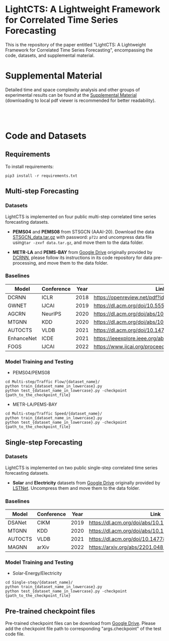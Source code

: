 <meta name="robots" content="noindex">

<h1> LightCTS: A Lightweight Framework for Correlated Time Series Forecasting </h1>

This is the repository of the paper entitled "LightCTS: A Lightweight Framework for Correlated Time Series Forecasting", encompassing the code, datasets, and supplemental material.

<h1> Supplemental Material </h1> 

Detailed time and space complexity analysis and other groups of experimental results can be found at the [Supplemental Material](Supplemental_Material/Supplemental_Material_to_the_paper_LightCTS.pdf) (downloading to local pdf viewer is recommended for better readability).

 <br>
 <br>

  

<h1> Code and Datasets </h1> 

<h2> Requirements </h2> 

To install requirements:

```setup
pip3 install -r requirements.txt
```

<h2> Multi-step Forecasting </h2>

<h3> Datasets </h3> 

LightCTS is implemented on four public multi-step correlated time series forecasting datasets.

- **PEMS04** and **PEMS08** from STSGCN (AAAI-20). Download the data [STSGCN_data.tar.gz](https://pan.baidu.com/s/1ZPIiOM__r1TRlmY4YGlolw) with password: `p72z` and uncompress data file using`tar -zxvf data.tar.gz`, and move them to the data folder.

- **METR-LA** and **PEMS-BAY** from [Google Drive](https://drive.google.com/open?id=10FOTa6HXPqX8Pf5WRoRwcFnW9BrNZEIX) originally provided by [DCRNN](https://openreview.net/pdf?id=SJiHXGWAZ), please follow its instructions in its code repository for data pre-processing, and move them to the data folder.

<h3> Baselines </h3> 

| Model      | Conference | Year | Link                                                  |
|------------|------------|------|-------------------------------------------------------|
| DCRNN      | ICLR       | 2018 | https://openreview.net/pdf?id=SJiHXGWAZ               |
| GWNET      | IJCAI      | 2019 | https://dl.acm.org/doi/10.5555/3367243.3367303        |
| AGCRN      | NeurIPS    | 2020 | https://dl.acm.org/doi/abs/10.5555/3495724.3497218    |
| MTGNN      | KDD        | 2020 | https://dl.acm.org/doi/abs/10.1145/3394486.3403118    |
| AUTOCTS    | VLDB       | 2021 | https://dl.acm.org/doi/10.14778/3503585.3503604       |
| EnhanceNet | ICDE       | 2021 | https://ieeexplore.ieee.org/abstract/document/9458855 |
| FOGS       | IJCAI      | 2022 | https://www.ijcai.org/proceedings/2022/545            |

<h3> Model Training and Testing </h3>

* PEMS04/PEMS08
```
cd Multi-step/Traffic Flow/{dataset_name}/
python train_{dataset_name_in_lowercase}.py
python test_{dataset_name_in_lowercase}.py -checkpoint {path_to_the_checkpoint_file}
```
* METR-LA/PEMS-BAY
```
cd Multi-step/Traffic Speed/{dataset_name}/
python train_{dataset_name_in_lowercase}.py
python test_{dataset_name_in_lowercase}.py -checkpoint {path_to_the_checkpoint_file}
```

<h2> Single-step Forecasting </h2>

<h3> Datasets </h3>  

LightCTS is implemented on two public single-step correlated time series forecasting datasets.

- **Solar** and **Electricity** datasets from [Google Drive]() originally provided by [LSTNet](https://arxiv.org/abs/1703.07015). Uncompress them and move them to the data folder.

<h3> Baselines </h3> 


| Model      | Conference | Year | Link                                                  |
|------------|------------|------|-------------------------------------------------------|
| DSANet     | CIKM       | 2019 | https://dl.acm.org/doi/abs/10.1145/3357384.3358132    |
| MTGNN      | KDD        | 2020 | https://dl.acm.org/doi/abs/10.1145/3394486.3403118    |
| AUTOCTS    | VLDB       | 2021 | https://dl.acm.org/doi/10.14778/3503585.3503604       |
| MAGNN      | arXiv      | 2022 | https://arxiv.org/abs/2201.04828                      |

<h3> Model Training and Testing </h3>

* Solar-Energy/Electricity
```
cd Single-step/{dataset_name}/
python train_{dataset_name_in_lowercase}.py
python test_{dataset_name_in_lowercase}.py -checkpoint {path_to_the_checkpoint_file}
```

<h2> Pre-trained checkpoint files </h2>

Pre-trained checkpoint files can be download from [Google Drive](https://drive.google.com/drive/folders/1_-jAQciSdPiI8wKkfvIvlHRk1Rnx-LJC?usp=sharing). Please add the checkpoint file path to corresponding "args.checkpoint" of the test code file.

